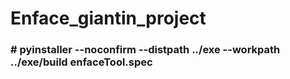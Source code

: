 # Enface_giantin_project

### # pyinstaller --noconfirm --distpath ../exe --workpath ../exe/build enfaceTool.spec